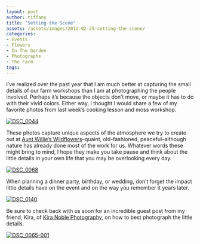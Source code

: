 ```yaml
---
layout: post
author: tiffany
title: "Setting the Scene"
assets: /assets/images/2012-02-25-setting-the-scene/
categories: 
- Events
- Flowers
- In The Garden
- Photographs
- The Farm
tags: 
---
```


I’ve realized over the past year that I am much better at capturing the small details of our farm workshops than I am at photographing the people involved. Perhaps it’s because the objects don’t move, or maybe it has to do with their vivid colors. Either way, I thought I would share a few of my favorite photos from last week’s cooking lesson and moss workshop.

[![](jekyll_uploads/2012/02/DSC_0044-575x381.jpg "DSC_0044")](http://www.sweetpeonies.com/2012/02/setting-the-scene/dsc_0044/)

These photos capture unique aspects of the atmosphere we try to create out at [Aunt Willie’s Wildflowers](http://www.auntwillieswildflowers.com)–quaint, old-fashioned, peaceful–although nature has already done most of the work for us. Whatever words these might bring to mind, I hope they make you take pause and think about the little details in your own life that you may be overlooking every day.

[![](jekyll_uploads/2012/02/DSC_0068-575x381.jpg "DSC_0068")](http://www.sweetpeonies.com/2012/02/setting-the-scene/dsc_0068/)

When planning a dinner party, birthday, or wedding, don’t forget the impact little details have on the event and on the way you remember it years later.

[![](jekyll_uploads/2012/02/DSC_0140-575x381.jpg "DSC_0140")](http://www.sweetpeonies.com/2012/02/setting-the-scene/dsc_0140/)

Be sure to check back with us soon for an incredible guest post from my friend, Kira, of [Kira Noble Photography](http://www.kiranoblephotographyblog.com/), on how to best photograph the little details.

[![](jekyll_uploads/2012/02/DSC_0065-001-575x381.jpg "DSC_0065-001")](http://www.sweetpeonies.com/2012/02/setting-the-scene/dsc_0065-001/)